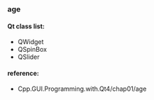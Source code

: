 ### age 

#### Qt class list:
- QWidget 
- QSpinBox 
- QSlider

#### reference: 
- Cpp.GUI.Programming.with.Qt4/chap01/age

